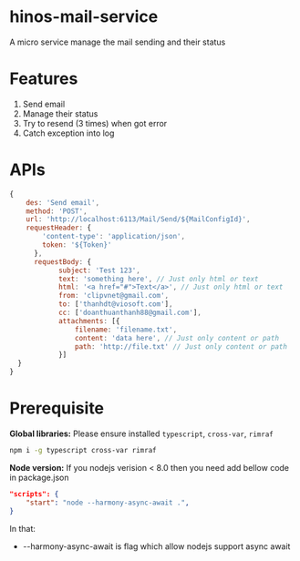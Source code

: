 # hinos-mail-service
A micro service manage the mail sending and their status

# Features
1. Send email
2. Manage their status
3. Try to resend (3 times) when got error
4. Catch exception into log

# APIs

```js
{
    des: 'Send email',
    method: 'POST',
    url: 'http://localhost:6113/Mail/Send/${MailConfigId}',
    requestHeader: {
        'content-type': 'application/json',
        token: '${Token}'
      },
      requestBody: {
            subject: 'Test 123',
            text: 'something here', // Just only html or text
            html: '<a href="#">Text</a>', // Just only html or text
            from: 'clipvnet@gmail.com',
            to: ['thanhdt@viosoft.com'],
            cc: ['doanthuanthanh88@gmail.com'],
            attachments: [{
                filename: 'filename.txt',
                content: 'data here', // Just only content or path
                path: 'http://file.txt' // Just only content or path
            }]
  }
}
```

# Prerequisite
__Global libraries:__ Please ensure installed ```typescript```, ```cross-var```, ```rimraf```
```sh
npm i -g typescript cross-var rimraf
```
__Node version:__ If you nodejs verision < 8.0 then you need add bellow code in package.json
```json
"scripts": {
    "start": "node --harmony-async-await .",
}
```
In that: 
* --harmony-async-await is flag which allow nodejs support async await
